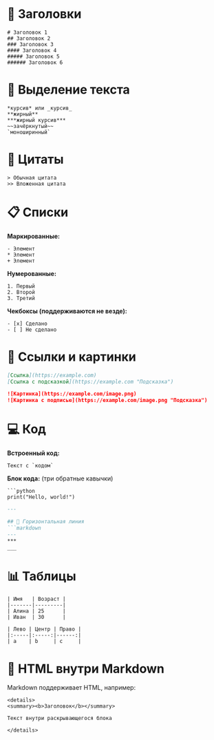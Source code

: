 # 📝 Заголовки
```
# Заголовок 1
## Заголовок 2
### Заголовок 3
#### Заголовок 4
##### Заголовок 5
###### Заголовок 6
```

# 🔡 Выделение текста
``` 
*курсив* или _курсив_
**жирный**
***жирный курсив***
~~зачёркнутый~~
`моноширинный`
```

# 📑 Цитаты
```
> Обычная цитата
>> Вложенная цитата
```

# 📋 Списки

**Маркированные:**

```
- Элемент
* Элемент
+ Элемент
```

**Нумерованные:**

```
1. Первый
2. Второй
3. Третий
```

**Чекбоксы (поддерживаются не везде):**

```
- [x] Сделано
- [ ] Не сделано
```

# 🔗 Ссылки и картинки

``` markdown
[Ссылка](https://example.com)
[Ссылка с подсказкой](https://example.com "Подсказка")

![Картинка](https://example.com/image.png)
![Картинка с подписью](https://example.com/image.png "Подсказка")
```

# 💻 Код

**Встроенный код:**
```
Текст с `кодом`
```

**Блок кода:**
(три обратные кавычки)

```
```python
print("Hello, world!")
```

``` markdown
---

## 📏 Горизонтальная линия
```markdown
---
***
___
```
# 📊 Таблицы

```
| Имя   | Возраст |
|-------|---------|
| Алина | 25      |
| Иван  | 30      |

| Лево | Центр | Право |
|:-----|:-----:|------:|
| a    | b     | c     |
```

# 📂 HTML внутри Markdown

Markdown поддерживает HTML, например:
```
<details>
<summary><b>Заголовок</b></summary>

Текст внутри раскрывающегося блока

</details>
```
